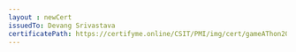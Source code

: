 ```yaml
--- 
layout : newCert 
issuedTo: Devang Srivastava 
certificatePath: https://certifyme.online/CSIT/PMI/img/cert/gameAThon2021/DevangSrivastava_cf53f.png
--- 
```

